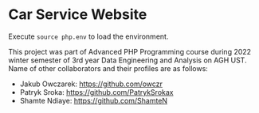# Car Service Website

Execute ```source php.env``` to load the environment.

This project was part of Advanced PHP Programming course during 2022 winter semester of 3rd year Data Engineering and Analysis on AGH UST.
<br>
Name of other collaborators and their profiles are as follows:

- Jakub Owczarek: https://github.com/owczr
- Patryk Sroka: https://github.com/PatrykSrokax
- Shamte Ndiaye: https://github.com/ShamteN

